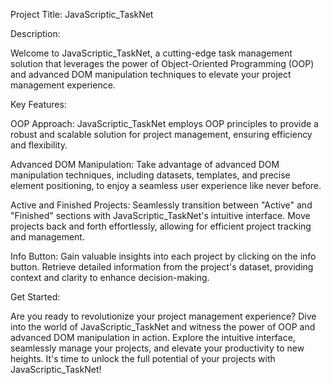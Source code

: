Project Title: JavaScriptic_TaskNet

Description:

Welcome to JavaScriptic_TaskNet, a cutting-edge task management solution that leverages the power of Object-Oriented Programming (OOP) and advanced DOM manipulation techniques to elevate your project management experience.

Key Features:

OOP Approach: JavaScriptic_TaskNet employs OOP principles to provide a robust and scalable solution for project management, ensuring efficiency and flexibility.

Advanced DOM Manipulation: Take advantage of advanced DOM manipulation techniques, including datasets, templates, and precise element positioning, to enjoy a seamless user experience like never before.

Active and Finished Projects: Seamlessly transition between "Active" and "Finished" sections with JavaScriptic_TaskNet's intuitive interface. Move projects back and forth effortlessly, allowing for efficient project tracking and management.

Info Button: Gain valuable insights into each project by clicking on the info button. Retrieve detailed information from the project's dataset, providing context and clarity to enhance decision-making.

Get Started:

Are you ready to revolutionize your project management experience? Dive into the world of JavaScriptic_TaskNet and witness the power of OOP and advanced DOM manipulation in action. Explore the intuitive interface, seamlessly manage your projects, and elevate your productivity to new heights. It's time to unlock the full potential of your projects with JavaScriptic_TaskNet!





